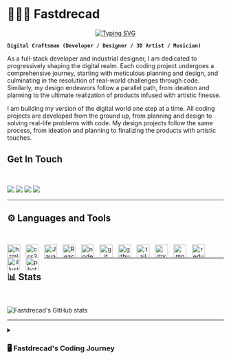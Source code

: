 <h1 color="#00cdac">🏄🏽‍♂️ Fastdrecad</h1>

<p align="center" >
<p align="center" >
  <a href="https://git.io/typing-svg"><img src="https://readme-typing-svg.demolab.com?font=Montserrat&size=24&pause=1000&color=00CDAC&center=true&vCenter=true&width=500&lines=🚀+Full-Stack+Developer+|+2%2B+Years;🎨+Industrial+Designer+|+10%2B+Years;🔍+Tech+%26+Design+Enthusiast;🌟+Always+Learning..." alt="Typing SVG" /></a>
</p>

</p>




**`Digital Craftsman (Developer / Designer / 3D Artist / Musician)`**

As a full-stack developer and industrial designer, I am dedicated to progressively shaping the digital realm. Each coding project undergoes a comprehensive journey, starting with meticulous planning and design, and culminating in the resolution of real-world challenges through code. Similarly, my design endeavors follow a parallel path, from ideation and planning to the ultimate realization of products infused with artistic finesse.

I am building my version of the digital world one step at a time. All coding projects are developed from the ground up, from planning and design to solving real-life problems with code. My design projects follow the same process, from ideation and planning to finalizing the products with artistic touches.

## Get In Touch

<br/>

<p align="left">
  <a href="mailto:andrijas.micun@gmail.com" target="_blank">
     <img
    src="https://img.shields.io/badge/Gmail-D14836?style=for-the-badge&logo=gmail&logoColor=white"
/></a> 
  <a href="https://www.linkedin.com/in/andrija-micunovic/" target="_blank">
    <img
    src="https://img.shields.io/badge/LinkedIn-0077B5?style=for-the-badge&logo=linkedin&logoColor=white"
/></a>
  <a href="https://www.youtube.com/channel/UCAz40UjYzoUVc_MZurNI0yg" target="_blank">
    <img
    src="https://img.shields.io/badge/YouTube-FF0000?style=for-the-badge&logo=youtube&logoColor=white"
/></a>
  <a href="https://andrija-dev.netlify.app/" target="_blank">
     <img
    src="https://img.shields.io/badge/portfolio-0A0A0A?style=for-the-badge&logo=dev.to&logoColor=white"
/></a>
</p>

---

## ⚙️ Languages and Tools

<br/>

<p align="center">
   <img align="left" alt="html5" width="30px" style="padding-right:10px"  src="https://cdn.jsdelivr.net/gh/devicons/devicon/icons/html5/html5-original.svg" />
   <img align="left" alt="css3" width="30px" style="padding-right:10px"  src="https://cdn.jsdelivr.net/gh/devicons/devicon/icons/css3/css3-original.svg"  />
   <img align="left" alt="JavaScript" width="30px" style="padding-right:10px"  src="https://cdn.jsdelivr.net/gh/devicons/devicon/icons/javascript/javascript-original.svg" />
   <img align="left" alt="React" width="30px" style="padding-right:10px"  src="https://cdn.jsdelivr.net/gh/devicons/devicon/icons/react/react-original.svg" />
   <img align="left" alt="nodejs" width="30px" style="padding-right:10px"  src="https://cdn.jsdelivr.net/gh/devicons/devicon/icons/nodejs/nodejs-original.svg" />
   <img align="left" alt="git" width="30px" style="padding-right:10px"  src="https://cdn.jsdelivr.net/gh/devicons/devicon/icons/git/git-original.svg" />
   <img align="left" alt="github" width="30px" style="padding-right:10px"  src="https://cdn.jsdelivr.net/gh/devicons/devicon/icons/github/github-original.svg" />
   <img align="left" alt="tailwindcss" width="30px" style="padding-right:10px"  src="https://cdn.jsdelivr.net/gh/devicons/devicon/icons/tailwindcss/tailwindcss-plain.svg" />
   <img align="left" alt="mysql" width="30px" style="padding-right:10px"  src="https://cdn.jsdelivr.net/gh/devicons/devicon/icons/mysql/mysql-original-wordmark.svg" />
   <img align="left" alt="mongodb" width="30px" style="padding-right:10px"  src="https://cdn.jsdelivr.net/gh/devicons/devicon/icons/mongodb/mongodb-original-wordmark.svg" />
   <img align="left" alt="redux" width="30px" style="padding-right:10px"  src="https://cdn.jsdelivr.net/gh/devicons/devicon/icons/redux/redux-original.svg" />
   <img align="left" alt="illustrator" width="30px" style="padding-right:10px"  src="https://cdn.jsdelivr.net/gh/devicons/devicon/icons/illustrator/illustrator-plain.svg" />
   <img align="left" alt="photoshop" width="30px" style="padding-right:10px"  src="https://cdn.jsdelivr.net/gh/devicons/devicon/icons/photoshop/photoshop-plain.svg" /> 
<p/>

<br/>

---

## 📊 Stats

<br/>

![Fastdrecad's GitHub stats](https://github-readme-stats.vercel.app/api?username=Fastdrecad&show_icons=true&theme=gruvbox)

---

<details>
  <summary><h3>🖥️ Fastdrecad's Coding Journey</h3></summary>
